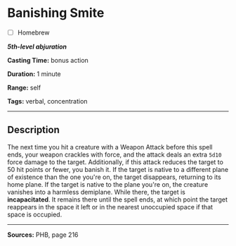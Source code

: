 # Banishing Smite

- [ ] Homebrew

***5th-level abjuration***

**Casting Time:** bonus action

**Duration:** 1 minute

**Range:** self

**Tags:** verbal, concentration

---

## Description
The next time you hit a creature with a Weapon Attack before this spell ends, your weapon crackles with force, and the attack deals an extra `5d10` force damage to the target.
Additionally, if this attack reduces the target to 50 hit points or fewer, you banish it.
If the target is native to a different plane of existence than the one you're on, the target disappears, returning to its home plane.
If the target is native to the plane you're on, the creature vanishes into a harmless demiplane.
While there, the target is **incapacitated**.
It remains there until the spell ends, at which point the target reappears in the space it left or in the nearest unoccupied space if that space is occupied.

---

**Sources:** PHB, page 216
